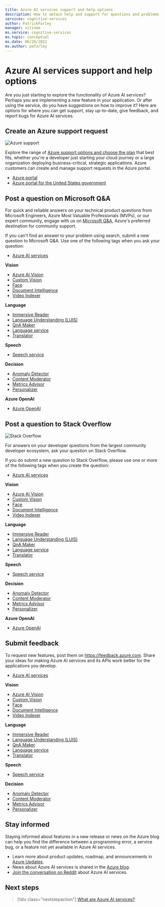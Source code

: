 ```yaml
---
title: Azure AI services support and help options
description: How to obtain help and support for questions and problems when you create applications that integrate with Azure AI services.
services: cognitive-services
author: PatrickFarley
manager: nitinme
ms.service: cognitive-services
ms.topic: conceptual
ms.date: 06/28/2022
ms.author: pafarley
---
```


# Azure AI services support and help options

Are you just starting to explore the functionality of Azure AI services? Perhaps you are implementing a new feature in your application. Or after using the service, do you have suggestions on how to improve it? Here are options for where you can get support, stay up-to-date, give feedback, and report bugs for Azure AI services.

## Create an Azure support request

<div class='icon is-large'>
    <img alt='Azure support' src='/media/logos/logo_azure.svg'>
</div>

Explore the range of [Azure support options and choose the plan](https://azure.microsoft.com/support/plans) that best fits, whether you're a developer just starting your cloud journey or a large organization deploying business-critical, strategic applications. Azure customers can create and manage support requests in the Azure portal.

* [Azure portal](https://portal.azure.com/#blade/Microsoft_Azure_Support/HelpAndSupportBlade/overview)
* [Azure portal for the United States government](https://portal.azure.us)

## Post a question on Microsoft Q&A

For quick and reliable answers on your technical product questions from Microsoft Engineers, Azure Most Valuable Professionals (MVPs), or our expert community, engage with us on [Microsoft Q&A](/answers/products/azure?product=all), Azure's preferred destination for community support.

If you can't find an answer to your problem using search, submit a new question to Microsoft Q&A. Use one of the following tags when you ask your question:

* [Azure AI services](/answers/topics/azure-cognitive-services.html)

**Vision**

* [Azure AI Vision](/answers/topics/azure-computer-vision.html)
* [Custom Vision](/answers/topics/azure-custom-vision.html)
* [Face](/answers/topics/azure-face.html)
* [Document Intelligence](/answers/topics/azure-form-recognizer.html)
* [Video Indexer](/answers/topics/azure-media-services.html)

**Language**

* [Immersive Reader](/answers/topics/azure-immersive-reader.html)
* [Language Understanding (LUIS)](/answers/topics/azure-language-understanding.html)
* [QnA Maker](/answers/topics/azure-qna-maker.html)
* [Language service](/answers/topics/azure-text-analytics.html)
* [Translator](/answers/topics/azure-translator.html)

**Speech**

* [Speech service](/answers/topics/azure-speech.html)


**Decision**

* [Anomaly Detector](/answers/topics/azure-anomaly-detector.html) 
* [Content Moderator](/answers/topics/azure-content-moderator.html)
* [Metrics Advisor](/answers/topics/148981/azure-metrics-advisor.html)
* [Personalizer](/answers/topics/azure-personalizer.html)

**Azure OpenAI**

* [Azure OpenAI](/answers/topics/azure-openai.html)

## Post a question to Stack Overflow

<div class='icon is-large'>
    <img alt='Stack Overflow' src='/media/logos/logo_stackoverflow.svg'>
</div>

For answers on your developer questions from the largest community developer ecosystem, ask your question on Stack Overflow.

If you do submit a new question to Stack Overflow, please use one or more of the following tags when you create the question:

* [Azure AI services](https://stackoverflow.com/questions/tagged/azure-cognitive-services)

**Vision**

* [Azure AI Vision](https://stackoverflow.com/search?q=azure+computer+vision)
* [Custom Vision](https://stackoverflow.com/search?q=azure+custom+vision)
* [Face](https://stackoverflow.com/search?q=azure+face)
* [Document Intelligence](https://stackoverflow.com/search?q=azure+form+recognizer)
* [Video Indexer](https://stackoverflow.com/search?q=azure+video+indexer)

**Language**

* [Immersive Reader](https://stackoverflow.com/search?q=azure+immersive+reader)
* [Language Understanding (LUIS)](https://stackoverflow.com/search?q=azure+luis+language+understanding)
* [QnA Maker](https://stackoverflow.com/search?q=azure+qna+maker)
* [Language service](https://stackoverflow.com/search?q=azure+text+analytics)
* [Translator](https://stackoverflow.com/search?q=azure+translator+text)

**Speech**

* [Speech service](https://stackoverflow.com/search?q=azure+speech)

**Decision**

* [Anomaly Detector](https://stackoverflow.com/search?q=azure+anomaly+detector) 
* [Content Moderator](https://stackoverflow.com/search?q=azure+content+moderator)
* [Metrics Advisor](https://stackoverflow.com/search?q=azure+metrics+advisor)
* [Personalizer](https://stackoverflow.com/search?q=azure+personalizer)

**Azure OpenAI**

* [Azure OpenAI](https://stackoverflow.com/search?q=azure+openai)

## Submit feedback

To request new features, post them on https://feedback.azure.com. Share your ideas for making Azure AI services and its APIs work better for the applications you develop. 

* [Azure AI services](https://feedback.azure.com/d365community/forum/09041fae-0b25-ec11-b6e6-000d3a4f0858)

**Vision**

* [Azure AI Vision](https://feedback.azure.com/d365community/forum/09041fae-0b25-ec11-b6e6-000d3a4f0858?c=7a8853b4-0b25-ec11-b6e6-000d3a4f0858)
* [Custom Vision](https://feedback.azure.com/d365community/forum/09041fae-0b25-ec11-b6e6-000d3a4f0858?c=7a8853b4-0b25-ec11-b6e6-000d3a4f0858)
* [Face](https://feedback.azure.com/d365community/forum/09041fae-0b25-ec11-b6e6-000d3a4f0858?c=7a8853b4-0b25-ec11-b6e6-000d3a4f0858)
* [Document Intelligence](https://feedback.azure.com/d365community/forum/09041fae-0b25-ec11-b6e6-000d3a4f0858?c=7a8853b4-0b25-ec11-b6e6-000d3a4f0858)
* [Video Indexer](https://feedback.azure.com/d365community/forum/09041fae-0b25-ec11-b6e6-000d3a4f0858?c=6483a3c0-0b25-ec11-b6e6-000d3a4f0858)

**Language**

* [Immersive Reader](https://feedback.azure.com/d365community/forum/09041fae-0b25-ec11-b6e6-000d3a4f0858?c=449a6fba-0b25-ec11-b6e6-000d3a4f0858)
* [Language Understanding (LUIS)](https://feedback.azure.com/d365community/forum/09041fae-0b25-ec11-b6e6-000d3a4f0858?c=449a6fba-0b25-ec11-b6e6-000d3a4f0858)
* [QnA Maker](https://feedback.azure.com/d365community/forum/09041fae-0b25-ec11-b6e6-000d3a4f0858?c=449a6fba-0b25-ec11-b6e6-000d3a4f0858)
* [Language service](https://feedback.azure.com/d365community/forum/09041fae-0b25-ec11-b6e6-000d3a4f0858?c=449a6fba-0b25-ec11-b6e6-000d3a4f0858)
* [Translator](https://feedback.azure.com/d365community/forum/09041fae-0b25-ec11-b6e6-000d3a4f0858?c=449a6fba-0b25-ec11-b6e6-000d3a4f0858)

**Speech**

* [Speech service](https://feedback.azure.com/d365community/forum/09041fae-0b25-ec11-b6e6-000d3a4f0858?c=21041fae-0b25-ec11-b6e6-000d3a4f0858)

**Decision**

* [Anomaly Detector](https://feedback.azure.com/d365community/forum/09041fae-0b25-ec11-b6e6-000d3a4f0858?c=6c8853b4-0b25-ec11-b6e6-000d3a4f0858) 
* [Content Moderator](https://feedback.azure.com/d365community/forum/09041fae-0b25-ec11-b6e6-000d3a4f0858?c=6c8853b4-0b25-ec11-b6e6-000d3a4f0858)
* [Metrics Advisor](https://feedback.azure.com/d365community/search/?q=%22Metrics+Advisor%22)
* [Personalizer](https://feedback.azure.com/d365community/forum/09041fae-0b25-ec11-b6e6-000d3a4f0858?c=6c8853b4-0b25-ec11-b6e6-000d3a4f0858)

## Stay informed

Staying informed about features in a new release or news on the Azure blog can help you find the difference between a programming error, a service bug, or a feature not yet available in Azure AI services.

* Learn more about product updates, roadmap, and announcements in [Azure Updates](https://azure.microsoft.com/updates/?category=ai-machine-learning&query=Azure%20Cognitive%20Services).
* News about Azure AI services is shared in the [Azure blog](https://azure.microsoft.com/blog/topics/cognitive-services/).
* [Join the conversation on Reddit](https://www.reddit.com/r/AZURE/search/?q=Cognitive%20Services&restrict_sr=1) about Azure AI services.

## Next steps

> [!div class="nextstepaction"]
> [What are Azure AI services?](./what-are-ai-services.md)
